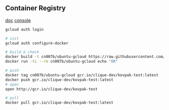 Container Registry
-

[doc](https://cloud.google.com/container-registry/docs/quickstart)
[console](https://console.cloud.google.com/gcr/)

````sh
gcloud auth login

# init
gcloud auth configure-docker

# build & check
docker build -t cn007b/ubuntu-gcloud https://raw.githubusercontent.com/cn007b/docker-ubuntu/master/docker/17.10/Dockerfile
docker run -ti --rm cn007b/ubuntu-gcloud echo "OK"

# push
docker tag cn007b/ubuntu-gcloud gcr.io/clique-dev/kovpak-test:latest
docker push gcr.io/clique-dev/kovpak-test:latest
# open
open http://gcr.io/clique-dev/kovpak-test

# pull
docker pull gcr.io/clique-dev/kovpak-test:latest
````
